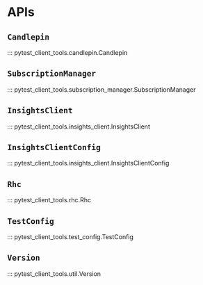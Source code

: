 # APIs

## `Candlepin`

::: pytest_client_tools.candlepin.Candlepin

## `SubscriptionManager`

::: pytest_client_tools.subscription_manager.SubscriptionManager

## `InsightsClient`

::: pytest_client_tools.insights_client.InsightsClient

## `InsightsClientConfig`

::: pytest_client_tools.insights_client.InsightsClientConfig

## `Rhc`

::: pytest_client_tools.rhc.Rhc

## `TestConfig`

::: pytest_client_tools.test_config.TestConfig

## `Version`

::: pytest_client_tools.util.Version
